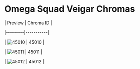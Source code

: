 # Omega Squad Veigar Chromas


| Preview | Chroma ID |

|---------|-----------|

| ![45010](https://raw.communitydragon.org/latest/plugins/rcp-be-lol-game-data/global/default/v1/champion-chroma-images/45/45010.png) | 45010 |

| ![45011](https://raw.communitydragon.org/latest/plugins/rcp-be-lol-game-data/global/default/v1/champion-chroma-images/45/45011.png) | 45011 |

| ![45012](https://raw.communitydragon.org/latest/plugins/rcp-be-lol-game-data/global/default/v1/champion-chroma-images/45/45012.png) | 45012 |